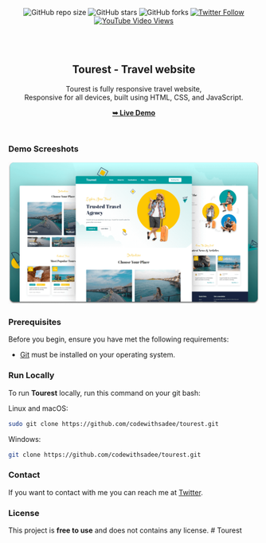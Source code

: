 <div align="center">
  
  ![GitHub repo size](https://img.shields.io/github/repo-size/codewithsadee/tourest)
  ![GitHub stars](https://img.shields.io/github/stars/codewithsadee/tourest?style=social)
  ![GitHub forks](https://img.shields.io/github/forks/codewithsadee/tourest?style=social)
[![Twitter Follow](https://img.shields.io/twitter/follow/codewithsadee_?style=social)](https://twitter.com/intent/follow?screen_name=codewithsadee_)
  [![YouTube Video Views](https://img.shields.io/youtube/views/9ts7JnruWg4?style=social)](https://youtu.be/9ts7JnruWg4)

  <br />
  <br />

  <h2 align="center">Tourest - Travel website</h2>

  Tourest is fully responsive travel website, <br />Responsive for all devices, built using HTML, CSS, and JavaScript.

  <a href="https://codewithsadee.github.io/tourest/"><strong>➥ Live Demo</strong></a>

</div>

<br />

### Demo Screeshots

![Tourest Desktop Demo](./readme-images/desktop.png "Desktop Demo")

### Prerequisites

Before you begin, ensure you have met the following requirements:

* [Git](https://git-scm.com/downloads "Download Git") must be installed on your operating system.

### Run Locally

To run **Tourest** locally, run this command on your git bash:

Linux and macOS:

```bash
sudo git clone https://github.com/codewithsadee/tourest.git
```

Windows:

```bash
git clone https://github.com/codewithsadee/tourest.git
```

### Contact

If you want to contact with me you can reach me at [Twitter](https://www.twitter.com/codewithsadee).

### License

This project is **free to use** and does not contains any license.
#   T o u r e s t 
 
 